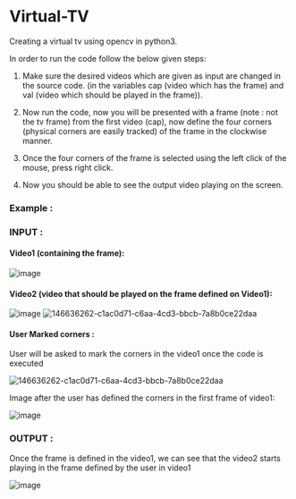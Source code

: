 # Virtual-TV
Creating a virtual tv using opencv in python3.

In order to run the code follow the below given steps:

1) Make sure the desired videos which are given as input are changed in the
   source code. (in the variables cap (video which has the frame) and val (video which should be played in the frame)).

2) Now run the code, now you will be presented with a frame (note : not the tv frame) from the first video (cap), 
   now define the four corners (physical corners are easily tracked) of the frame in the clockwise manner.

3) Once the four corners of the frame is selected using the left click of the mouse, press right click.

4) Now you should be able to see the output video playing on the screen.

### Example : 

### INPUT : 

#### Video1 (containing the frame):
![image](https://user-images.githubusercontent.com/70062653/146636173-0573e8f2-5897-49b4-b7fa-8d28ad13e550.png)

#### Video2 (video that should be played on the frame defined on Video1):
![image](https://user-images.githubusercontent.com/70062653/146636223-e4a68864-e14c-4b7b-a0e2-6e05352bc783.png)
![146636262-c1ac0d71-c6aa-4cd3-bbcb-7a8b0ce22daa](https://user-images.githubusercontent.com/70062653/146636368-d6372edf-c82a-4f98-9f12-aba43c818c00.png)

#### User Marked corners :
User will be asked to mark the corners in the video1 once the code is executed

![146636262-c1ac0d71-c6aa-4cd3-bbcb-7a8b0ce22daa](https://user-images.githubusercontent.com/70062653/146636370-a6307762-8a04-404f-8d3a-628d3540135c.png)


Image after the user has defined the corners in the first frame of video1:

![image](https://user-images.githubusercontent.com/70062653/146636262-c1ac0d71-c6aa-4cd3-bbcb-7a8b0ce22daa.png)

### OUTPUT :
Once the frame is defined in the video1, we can see that the video2 starts playing in the frame defined by the user in video1

![image](https://user-images.githubusercontent.com/70062653/146636349-3833f426-b3fd-4a7c-9b79-0b74fabca0d1.png)

